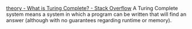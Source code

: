 [theory - What is Turing Complete? - Stack Overflow](https://stackoverflow.com/questions/7284/what-is-turing-complete)
A Turing Complete system means a system in which a program can be written that will find an answer (although with no guarantees regarding runtime or memory).
